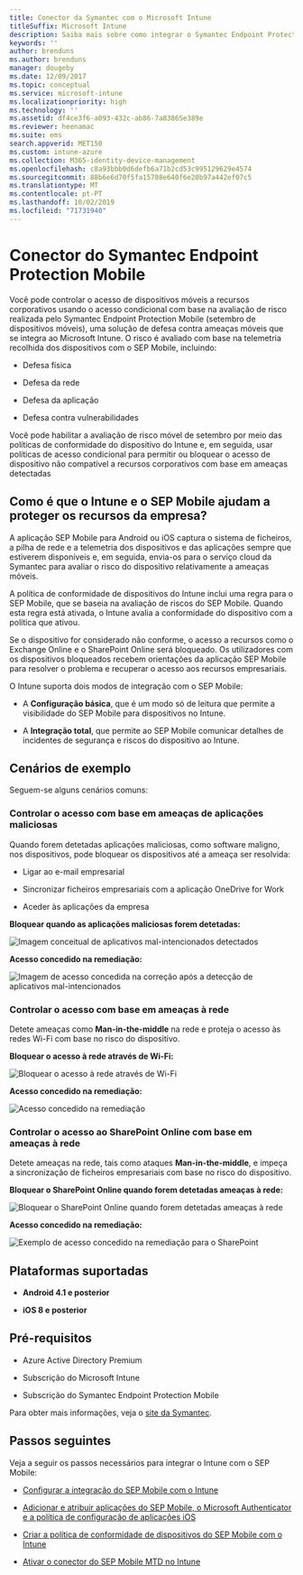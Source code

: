 ```yaml
---
title: Conector da Symantec com o Microsoft Intune
titleSuffix: Microsoft Intune
description: Saiba mais sobre como integrar o Symantec Endpoint Protection Mobile para controlar o acesso de dispositivos móveis aos seus recursos empresariais.
keywords: ''
author: brenduns
ms.author: brenduns
manager: dougeby
ms.date: 12/09/2017
ms.topic: conceptual
ms.service: microsoft-intune
ms.localizationpriority: high
ms.technology: ''
ms.assetid: df4ce3f6-a093-432c-ab86-7a83865e389e
ms.reviewer: heenamac
ms.suite: ems
search.appverid: MET150
ms.custom: intune-azure
ms.collection: M365-identity-device-management
ms.openlocfilehash: c8a93bbb0d6defb6a71b2cd53c995129629e4574
ms.sourcegitcommit: 88b6e6d70f5fa15708e640f6e20b97a442ef07c5
ms.translationtype: MT
ms.contentlocale: pt-PT
ms.lasthandoff: 10/02/2019
ms.locfileid: "71731940"
---
```

# <a name="symantec-endpoint-protection-mobile-connector"></a>Conector do Symantec Endpoint Protection Mobile

Você pode controlar o acesso de dispositivos móveis a recursos corporativos usando o acesso condicional com base na avaliação de risco realizada pelo Symantec Endpoint Protection Mobile (setembro de dispositivos móveis), uma solução de defesa contra ameaças móveis que se integra ao Microsoft Intune. O risco é avaliado com base na telemetria recolhida dos dispositivos com o SEP Mobile, incluindo:

- Defesa física

- Defesa da rede

- Defesa da aplicação

- Defesa contra vulnerabilidades

Você pode habilitar a avaliação de risco móvel de setembro por meio das políticas de conformidade do dispositivo do Intune e, em seguida, usar políticas de acesso condicional para permitir ou bloquear o acesso de dispositivo não compatível a recursos corporativos com base em ameaças detectadas

## <a name="how-do-intune-and-sep-mobile-help-protect-your-company-resources"></a>Como é que o Intune e o SEP Mobile ajudam a proteger os recursos da empresa?

A aplicação SEP Mobile para Android ou iOS captura o sistema de ficheiros, a pilha de rede e a telemetria dos dispositivos e das aplicações sempre que estiverem disponíveis e, em seguida, envia-os para o serviço cloud da Symantec para avaliar o risco do dispositivo relativamente a ameaças móveis.

A política de conformidade de dispositivos do Intune inclui uma regra para o SEP Mobile, que se baseia na avaliação de riscos do SEP Mobile. Quando esta regra está ativada, o Intune avalia a conformidade do dispositivo com a política que ativou.

Se o dispositivo for considerado não conforme, o acesso a recursos como o Exchange Online e o SharePoint Online será bloqueado. Os utilizadores com os dispositivos bloqueados recebem orientações da aplicação SEP Mobile para resolver o problema e recuperar o acesso aos recursos empresariais.

O Intune suporta dois modos de integração com o SEP Mobile:

- A **Configuração básica**, que é um modo só de leitura que permite a visibilidade do SEP Mobile para dispositivos no Intune.

- A **Integração total**, que permite ao SEP Mobile comunicar detalhes de incidentes de segurança e riscos do dispositivo ao Intune.

## <a name="sample-scenarios"></a>Cenários de exemplo

Seguem-se alguns cenários comuns:

### <a name="control-access-based-on-threats-from-malicious-apps"></a>Controlar o acesso com base em ameaças de aplicações maliciosas

Quando forem detetadas aplicações maliciosas, como software maligno, nos dispositivos, pode bloquear os dispositivos até a ameaça ser resolvida:

- Ligar ao e-mail empresarial

- Sincronizar ficheiros empresariais com a aplicação OneDrive for Work

- Aceder às aplicações da empresa

**Bloquear quando as aplicações maliciosas forem detetadas:**

![Imagem conceitual de aplicativos mal-intencionados detectados](./media/skycure-mobile-threat-defense-connector/symantec-arch-1.png)

**Acesso concedido na remediação:**

![Imagem de acesso concedida na correção após a detecção de aplicativos mal-intencionados](./media/skycure-mobile-threat-defense-connector/symantec-arch-2.png)

### <a name="control-access-based-on-threat-to-network"></a>Controlar o acesso com base em ameaças à rede

Detete ameaças como **Man-in-the-middle** na rede e proteja o acesso às redes Wi-Fi com base no risco do dispositivo.

**Bloquear o acesso à rede através de Wi-Fi:**

![Bloquear o acesso à rede através de Wi-Fi](./media/skycure-mobile-threat-defense-connector/symantec-arch-3.png)

**Acesso concedido na remediação:**

![Acesso concedido na remediação](./media/skycure-mobile-threat-defense-connector/symantec-arch-4.png)

### <a name="control-access-to-sharepoint-online-based-on-threat-to-network"></a>Controlar o acesso ao SharePoint Online com base em ameaças à rede

Detete ameaças na rede, tais como ataques **Man-in-the-middle**, e impeça a sincronização de ficheiros empresariais com base no risco do dispositivo.

**Bloquear o SharePoint Online quando forem detetadas ameaças à rede:**

![Bloquear o SharePoint Online quando forem detetadas ameaças à rede](./media/skycure-mobile-threat-defense-connector/symantec-arch-5.png)

**Acesso concedido na remediação:**

![Exemplo de acesso concedido na remediação para o SharePoint](./media/skycure-mobile-threat-defense-connector/symantec-arch-6.png)

## <a name="supported-platforms"></a>Plataformas suportadas

- **Android 4.1 e posterior**

- **iOS 8 e posterior**

## <a name="pre-requisites"></a>Pré-requisitos

- Azure Active Directory Premium

- Subscrição do Microsoft Intune

- Subscrição do Symantec Endpoint Protection Mobile

Para obter mais informações, veja o [site da Symantec](https://www.skycure.com/skycure-microsoft-integration/).

## <a name="next-steps"></a>Passos seguintes

Veja a seguir os passos necessários para integrar o Intune com o SEP Mobile:

- [Configurar a integração do SEP Mobile com o Intune](skycure-mtd-connector-integration.md)

- [Adicionar e atribuir aplicações do SEP Mobile, o Microsoft Authenticator e a política de configuração de aplicações iOS](mtd-apps-ios-app-configuration-policy-add-assign.md)

- [Criar a política de conformidade de dispositivos do SEP Mobile com o Intune](mtd-device-compliance-policy-create.md)

- [Ativar o conector do SEP Mobile MTD no Intune](mtd-connector-enable.md)
